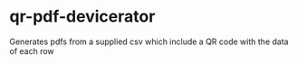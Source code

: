 # qr-pdf-devicerator
Generates pdfs from a supplied csv which include a QR code with the data of each row
